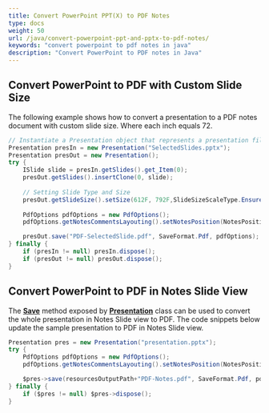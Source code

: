 ```yaml
---
title: Convert PowerPoint PPT(X) to PDF Notes
type: docs
weight: 50
url: /java/convert-powerpoint-ppt-and-pptx-to-pdf-notes/
keywords: "convert powerpoint to pdf notes in java"
description: "Convert PowerPoint to PDF notes in Java"
---
```


## **Convert PowerPoint to PDF with Custom Slide Size**
The following example shows how to convert a presentation to a PDF notes document with custom slide size. Where each inch equals 72.

```java
// Instantiate a Presentation object that represents a presentation file
Presentation presIn = new Presentation("SelectedSlides.pptx");
Presentation presOut = new Presentation();
try {
    ISlide slide = presIn.getSlides().get_Item(0);
    presOut.getSlides().insertClone(0, slide);
    
    // Setting Slide Type and Size
    presOut.getSlideSize().setSize(612F, 792F,SlideSizeScaleType.EnsureFit);
        
    PdfOptions pdfOptions = new PdfOptions();
    pdfOptions.getNotesCommentsLayouting().setNotesPosition(NotesPositions.BottomFull);

    presOut.save("PDF-SelectedSlide.pdf", SaveFormat.Pdf, pdfOptions);
} finally {
    if (presIn != null) presIn.dispose();
    if (presOut != null) presOut.dispose();
}
```

## **Convert PowerPoint to PDF in Notes Slide View**
The [**Save**](https://apireference.aspose.com/slides/java/com.aspose.slides/Presentation#save-java.lang.String-int-) method exposed by [**Presentation**](https://apireference.aspose.com/slides/java/com.aspose.slides/Presentation) class can be used to convert the whole presentation in Notes Slide view to PDF. The code snippets below update the sample presentation to PDF in Notes Slide view.

```java
Presentation pres = new Presentation("presentation.pptx");
try {
    PdfOptions pdfOptions = new PdfOptions();
    pdfOptions.getNotesCommentsLayouting().setNotesPosition(NotesPositions.BottomFull);

    $pres->save(resourcesOutputPath+"PDF-Notes.pdf", SaveFormat.Pdf, pdfOptions);
} finally {
    if ($pres != null) $pres->dispose();
}
```